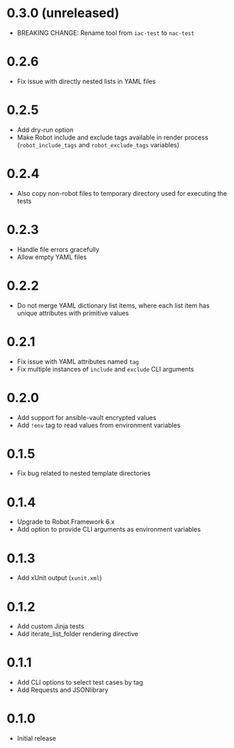 # 0.3.0 (unreleased)

- BREAKING CHANGE: Rename tool from `iac-test` to `nac-test`

# 0.2.6

- Fix issue with directly nested lists in YAML files

# 0.2.5

- Add dry-run option
- Make Robot include and exclude tags available in render process (`robot_include_tags` and `robot_exclude_tags` variables)

# 0.2.4

- Also copy non-robot files to temporary directory used for executing the tests

# 0.2.3

- Handle file errors gracefully
- Allow empty YAML files

# 0.2.2

- Do not merge YAML dictionary list items, where each list item has unique attributes with primitive values

# 0.2.1

- Fix issue with YAML attributes named `tag`
- Fix multiple instances of `include` and `exclude` CLI arguments

# 0.2.0

- Add support for ansible-vault encrypted values
- Add `!env` tag to read values from environment variables

# 0.1.5

- Fix bug related to nested template directories

# 0.1.4

- Upgrade to Robot Framework 6.x
- Add option to provide CLI arguments as environment variables

# 0.1.3

- Add xUnit output (`xunit.xml`)

# 0.1.2

- Add custom Jinja tests
- Add iterate_list_folder rendering directive

# 0.1.1

- Add CLI options to select test cases by tag
- Add Requests and JSONlibrary

# 0.1.0

- Initial release
